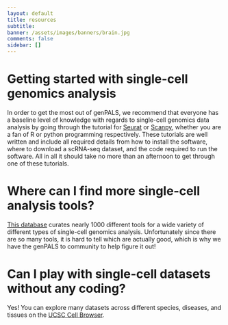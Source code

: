 ```yaml
---
layout: default
title: resources
subtitle:
banner: /assets/images/banners/brain.jpg
comments: false
sidebar: []
---
```


# Getting started with single-cell genomics analysis

In order to get the most out of genPALS, we recommend that everyone has a baseline
level of knowledge with regards to single-cell genomics data analysis by going through
the tutorial for [Seurat](https://satijalab.org/seurat/v3.2/pbmc3k_tutorial.html)
or [Scanpy](https://scanpy-tutorials.readthedocs.io/en/latest/pbmc3k.html), whether you are
a fan of R or python programming respectively. These tutorials are well written
and include all required details from how to install the software, where to download
a scRNA-seq dataset, and the code required to run the software. All in all it should take
no more than an afternoon to get through one of these tutorials.

# Where can I find more single-cell analysis tools?
[This database](https://www.scrna-tools.org/) curates nearly 1000 different
tools for a wide variety of different types of single-cell genomics analysis.
Unfortunately since there are so many tools, it is hard to tell which are actually good,
which is why we have the genPALS to community to help figure it out!

# Can I play with single-cell datasets without any coding?
Yes! You can explore many datasets across different species, diseases, and tissues
on the [UCSC Cell Browser](https://cells.ucsc.edu/).
